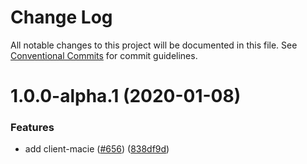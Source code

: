 # Change Log

All notable changes to this project will be documented in this file.
See [Conventional Commits](https://conventionalcommits.org) for commit guidelines.

# 1.0.0-alpha.1 (2020-01-08)


### Features

* add client-macie ([#656](https://github.com/aws/aws-sdk-js-v3/issues/656)) ([838df9d](https://github.com/aws/aws-sdk-js-v3/commit/838df9d))
